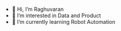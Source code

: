 - 👋 Hi, I’m Raghuvaran
- 👀 I’m interested in Data and Product
- 🌱 I’m currently learning Robot Automation


<!---
rvaran/rvaran is a ✨ special ✨ repository because its `README.md` (this file) appears on your GitHub profile.
You can click the Preview link to take a look at your changes.
--->
